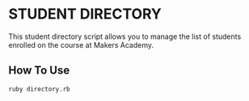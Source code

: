 STUDENT DIRECTORY
=================

This student directory script allows you to manage the list of students enrolled on the course at Makers Academy.

How To Use
----------

```shell
ruby directory.rb
```
